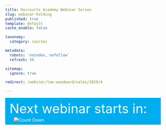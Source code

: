 ```yaml
---
title: Harcourts Academy Webinar Series
slug: webinar-holding
published: true
template: default
cache_enable: false

taxonomy:
  category: courses

metadata:
  robots: 'noindex, nofollow'
  refresh: 30

sitemap:
  ignore: true

redirect: /webinar/lee-woodward/sales/2019/4

---
```




<div class="g-grid pure-g-r" style="color: white; background-color: #00adef; padding: 1em 1em 0 1em;">
  <div class="size-1-1 pure-u-md-3-5">
    <div style="font-size: 3em; line-height:1em;">Next webinar starts in:</div>
  </div>
  <div class="size-1-1 pure-u-md-2-5">
      <img src="https://gen.sendtric.com/countdown/t1dxm6j7od" alt="Count Down" class="transparent" style="padding: .5em 1em;">
  </div>
</div>
